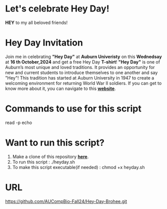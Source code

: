 # Let's celebrate Hey Day!
**HEY** to my all beloved friends!
# Hey Day Invitation
Join me in celebrating **"Hey Day"** at **Auburn Univeristy** on this **Wednedsay** at **16 th October,2024** and get a free Hey Day **T-shirt**! **"Hey Day"** is one of Auburn’s most unique and loved traditions. It provides an opportunity for new and current students to introduce themselves to one another and say "Hey"! This tradition has started at Auburn University in 1947 to create a welcoming environment for returning World War II soldiers. If you can get to know more about it, you can navigate to this **[website](https://sga.auburn.edu/hey-day/)**.
# Commands to use for this script
read -p 
echo
# Want to run this script?
1. Make a clone of this repository **[here](https://github.com/AUCompBio-Fall24/Hey-Day-Brohee.git)**.
2. To run this script : ./heyday.sh
3. To make this script executable(if needed) : chmod +x heyday.sh
# URL
https://github.com/AUCompBio-Fall24/Hey-Day-Brohee.git
